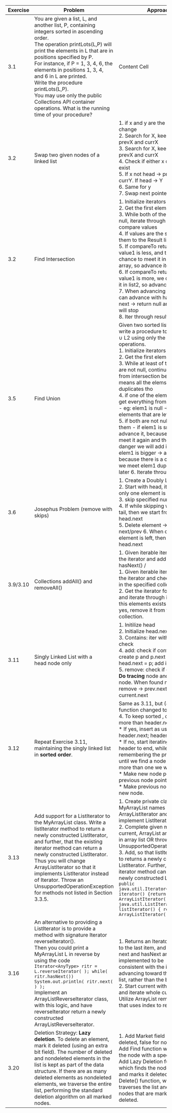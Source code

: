 | Exercise  | Problem | Approach | Solution | Day |
| ------------- | ------------- | ------------- | ------------- | ------------- |
| 3.1  | You are given a list, L, and another list, P, containing integers sorted in ascending order. <br />The operation printLots(L,P) will print the elements in L that are in positions specified by P. <br />For instance, if P = 1, 3, 4, 6, the elements in positions 1, 3, 4, and 6 in L are printed.<br /> Write the procedure printLots(L,P). <br />You may use only the public Collections API container operations. What is the running time of your procedure?  | Content Cell  | Content Cell  | x |
| 3.2  | Swap two given nodes of a linked list | 1. if x and y are the same -> no change <br /> 2. Search for X, keep track of prevX and currX <br /> 3. Search for X, keep track of prevX and currX <br /> 4. Check if either x or y don't exist <br /> 5. If x not head -> prevX.next = currY. If head -> Y <br /> 6. Same for y <br /> 7. Swap next pointers  | Content Cell  | x |
| 3.2  | Find Intersection  | 1. Initialize iterators for two lists <br /> 2. Get the first element of the list <br /> 3. While both of the items is not null, iterate through the list and compare values<br />4. If values are the same, add them to the Result list <br />5. If compareTo returns negative, value1 is less, and there is no chance to meet it in the sort array, so advance iter1 <br />6. If compareTo return positive, value1 is more, we can still meet it in list2, so advance iter2 <br />7. When advancing check if we can advance with hasNext. If no next -> return null and while loop will stop <br />8. Iter through result list  | Content Cell  | x |
| 3.5  | Find Union | Given two sorted lists, L1 and L2, write a procedure to compute L1 ∪ L2 using only the basic list operations. <br />1. Initialize iterators for two lists <br />2. Get the first element of the list <br />3. While at least of the elements are not null, continue. - different from intersection because union means all the elems in both, no duplicates tho <br />4. if one of the elements is null, get everything from the other list - eg: elem1 is null -> collect all elements that are left in list2 <br />5. if both are not null: compare them - if elem1 is smaller -> advance it, because we will not meet it again and there is no danger we will add it twice - if elem1 is bigger -> advance iter2, because there is a change that we meet elem1 duplicate is list2 later 6. Iterate through res  | Content Cell  | Feb, 14 |
| 3.6 | Josephus Problem (remove with skips)  | 1. Create a Doubly Linked List <br />2. Start with head, iterate while only one element is left <br />3. skip specified number of times <br />4. If while skipping we reach a tail, then we start from the head.next <br />5. Delete element -> reassign next/prev 6. When only one element is left, then return head.next  | [Solution](https://github.com/ayazhankadessova/LeetCode_Practice/blob/main/DSA_Book/Chapter3Exercises/src/JosephusIterableList.java)  | Feb, 15 |
| 3.9/3.10  | Collections addAll() and removeAll()  | 1. Given iterable items list, get the iterator and add while hasNext() / <br />1. Given iterable items list, get the iterator and check everything in the specified collection <br />2. Get the iterator for original list and iterate through it to check if this elements exists there too. If yes, remove it from the original collection.  | [Solution](https://github.com/ayazhankadessova/LeetCode_Practice/blob/main/DSA_Book/Chapter3Exercises/src/ArrayListTest.java)| Feb, 15 |
| 3.11 | Singly Linked List with a <br /> head node only  | 1. Initilize head <br />2. Initialize head.next <br />3. Contains: iter with while and check <br />4. add: check if contains, if not, create p and p.next = head.next; head.next = p; add in the middle <br />5. remove: check if contains. <br />**Do tracing** node and current node. When found node to remove -> prev.next = current.next  | [Solution](https://github.com/ayazhankadessova/LeetCode_Practice/blob/main/DSA_Book/Chapter3Exercises/src/SLL_headeronly.java)  | Feb, 16  |
| 3.12 | Repeat Exercise 3.11, maintaining the singly linked list in **sorted order**.  | Same as 3.11, but (4) add function changed to: <br /> 4. To keep sorted , check if it is more than header.next.  <br />* If yes, insert as usual: p.next = header.next; header.next = p; <br />* If no, start iterating from header to end, while remembering the previous node until we find a node which is more than one we want to insert.<br />* Make new node point to where previous node pointed. <br />* Make previous node point to new node. | [Solution](https://github.com/ayazhankadessova/LeetCode_Practice/blob/main/DSA_Book/Chapter3Exercises/src/SLL_headeronly_sorted.java) | Feb, 18 |
| 3.13 | Add support for a ListIterator to the MyArrayList class. Write a listIterator method to return a newly constructed ListIterator, and further, that the existing iterator method can return a newly constructed ListIterator. Thus you will change ArrayListIterator so that it implements ListIterator instead of Iterator. Throw an UnsupportedOperationException for methods not listed in Section 3.3.5.  | 1. Create private class withing MyArrayList names ArrayListIterator and make it implement ListIterator interface.<br /> 2. Complete given methods using current, ArrayList and functions in array list OR throw UnsupportedOperationException.<br />3. Add, so that listIterator method to returns a newly constructed ListIterator. Further, the existing iterator method can return a newly constructed ListIterator: ```public java.util.Iterator<AnyType> iterator() {return new ArrayListIterator();} public java.util.ListIterator<AnyType> listIterator() { return new ArrayListIterator();} ``` | [Solution](https://github.com/ayazhankadessova/LeetCode_Practice/blob/main/DSA_Book/Chapter3Exercises/src/MyArrayList.java) | Feb, 18 |
| 3.16 | An alternative to providing a ListIterator is to provide a method with signature Iterator<AnyType> reverseIterator(). <br />Then you could print a MyArrayList L in reverse by using the code ```Iterator<AnyType> ritr = L.reverseIterator( ); while( ritr.hasNext())  System.out.println( ritr.next( ) ); ```<br />Implement an ArrayListReverseIterator class, with this logic, and have reverseIterator return a newly constructed ArrayListReverseIterator.  | 1. Returns an Iterator, initialized to the last item, and for which next and hasNext are implemented to be <br />consistent with the iterator advancing toward the front of the list, rather than the back. <br />2. Start current with the last item and iterate whole current>0. Utilize ArrayList remove method that uses index to remove item. |[Solution](https://github.com/ayazhankadessova/LeetCode_Practice/blob/main/DSA_Book/Chapter3Exercises/src/MyArrayList.java)  <br />*private class ArrayListReverseIterator<AnyType> here* | Feb, 19 |
| 3.20 | Deletion Strategy: **Lazy deletion**. To delete an element, mark it deleted (using an extra bit field). The number of deleted and nondeleted elements in the list is kept as part of the data structure. If there are as many deleted elements as nondeleted elements, we traverse the entire list, performing the standard deletion algorithm on all marked nodes. | 1. Add Market field (true for deleted, false for non deleted). 2. Add Find function which deleted the node with a specified data. 3. Add Lazy Deletion functions which finds the node to delete and marks it deleted. 4. Add Delete() function, which traverses the list and deleted the nodes that are marked to be deleted. |[Solution](https://github.com/ayazhankadessova/LeetCode_Practice/blob/main/DSA_Book/Chapter3Exercises/src/LinkedList_LazyDeletion.java)  <br /> | Feb, 20 |




